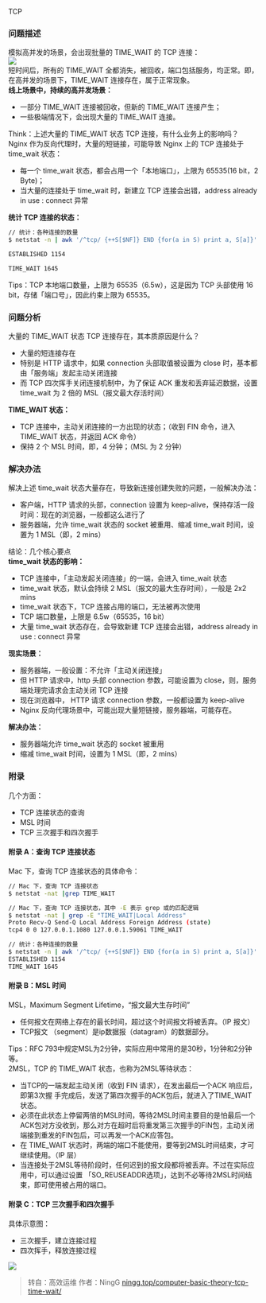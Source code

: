 TCP
<a name="r9aKZ"></a>
### 问题描述
模拟高并发的场景，会出现批量的 TIME_WAIT 的 TCP 连接：<br />![](https://cdn.nlark.com/yuque/0/2022/png/396745/1661993933170-003044d1-5ba1-49c0-b40a-4ea94d307696.png#clientId=ucf1a97b6-81f7-4&from=paste&id=ueec9cb5a&originHeight=977&originWidth=1080&originalType=url&ratio=1&rotation=0&showTitle=false&status=done&style=none&taskId=uc9241a8b-f439-4a7f-87ca-f1479e0f404&title=)<br />短时间后，所有的 TIME_WAIT 全都消失，被回收，端口包括服务，均正常。即，在高并发的场景下，TIME_WAIT 连接存在，属于正常现象。<br />**线上场景中，持续的高并发场景：**

- 一部分 TIME_WAIT 连接被回收，但新的 TIME_WAIT 连接产生；
- 一些极端情况下，会出现大量的 TIME_WAIT 连接。

Think：上述大量的 TIME_WAIT 状态 TCP 连接，有什么业务上的影响吗？<br />Nginx 作为反向代理时，大量的短链接，可能导致 Nginx 上的 TCP 连接处于 time_wait 状态：

- 每一个 time_wait 状态，都会占用一个「本地端口」，上限为 65535(16 bit，2 Byte)；
- 当大量的连接处于 time_wait 时，新建立 TCP 连接会出错，address already in use : connect 异常

**统计 TCP 连接的状态：**
```bash
// 统计：各种连接的数量
$ netstat -n | awk '/^tcp/ {++S[$NF]} END {for(a in S) print a, S[a]}'

ESTABLISHED 1154

TIME_WAIT 1645
```
Tips：TCP 本地端口数量，上限为 65535（6.5w），这是因为 TCP 头部使用 16 bit，存储「端口号」，因此约束上限为 65535。
<a name="RHEa8"></a>
### 问题分析
大量的 TIME_WAIT 状态 TCP 连接存在，其本质原因是什么？

- 大量的短连接存在
- 特别是 HTTP 请求中，如果 connection 头部取值被设置为 close 时，基本都由「服务端」发起主动关闭连接
- 而 TCP 四次挥手关闭连接机制中，为了保证 ACK 重发和丢弃延迟数据，设置 time_wait 为 2 倍的 MSL（报文最大存活时间）

**TIME_WAIT 状态：**

- TCP 连接中，主动关闭连接的一方出现的状态；（收到 FIN 命令，进入 TIME_WAIT 状态，并返回 ACK 命令）
- 保持 2 个 MSL 时间，即，4 分钟；（MSL 为 2 分钟）
<a name="EGPoV"></a>
### 解决办法
解决上述 time_wait 状态大量存在，导致新连接创建失败的问题，一般解决办法：

- 客户端，HTTP 请求的头部，connection 设置为 keep-alive，保持存活一段时间：现在的浏览器，一般都这么进行了
- 服务器端，允许 time_wait 状态的 socket 被重用、缩减 time_wait 时间，设置为 1 MSL（即，2 mins）

结论：几个核心要点<br />**time_wait 状态的影响：**

- TCP 连接中，「主动发起关闭连接」的一端，会进入 time_wait 状态
- time_wait 状态，默认会持续 2 MSL（报文的最大生存时间），一般是 2x2 mins
- time_wait 状态下，TCP 连接占用的端口，无法被再次使用
- TCP 端口数量，上限是 6.5w（65535，16 bit）
- 大量 time_wait 状态存在，会导致新建 TCP 连接会出错，address already in use : connect 异常

**现实场景：**

- 服务器端，一般设置：不允许「主动关闭连接」
- 但 HTTP 请求中，http 头部 connection 参数，可能设置为 close，则，服务端处理完请求会主动关闭 TCP 连接
- 现在浏览器中， HTTP 请求 connection 参数，一般都设置为 keep-alive
- Nginx 反向代理场景中，可能出现大量短链接，服务器端，可能存在。

**解决办法：**

- 服务器端允许 time_wait 状态的 socket 被重用
- 缩减 time_wait 时间，设置为 1 MSL（即，2 mins）
<a name="MgS3f"></a>
### 附录
几个方面：

- TCP 连接状态的查询
- MSL 时间
- TCP 三次握手和四次握手
<a name="JvmAf"></a>
#### 附录 A：查询 TCP 连接状态
Mac 下，查询 TCP 连接状态的具体命令：
```bash
// Mac 下，查询 TCP 连接状态
$ netstat -nat |grep TIME_WAIT

// Mac 下，查询 TCP 连接状态，其中 -E 表示 grep 或的匹配逻辑
$ netstat -nat | grep -E "TIME_WAIT|Local Address"
Proto Recv-Q Send-Q Local Address Foreign Address (state)
tcp4 0 0 127.0.0.1.1080 127.0.0.1.59061 TIME_WAIT

// 统计：各种连接的数量
$ netstat -n | awk '/^tcp/ {++S[$NF]} END {for(a in S) print a, S[a]}'
ESTABLISHED 1154
TIME_WAIT 1645
```
<a name="KlKnL"></a>
#### 附录 B：MSL 时间
MSL，Maximum Segment Lifetime，“报文最大生存时间”

- 任何报文在网络上存在的最长时间，超过这个时间报文将被丢弃。（IP 报文）
- TCP报文 （segment）是ip数据报（datagram）的数据部分。

Tips：RFC 793中规定MSL为2分钟，实际应用中常用的是30秒，1分钟和2分钟等。<br />2MSL，TCP 的 TIME_WAIT 状态，也称为2MSL等待状态：

- 当TCP的一端发起主动关闭（收到 FIN 请求），在发出最后一个ACK 响应后，即第3次握 手完成后，发送了第四次握手的ACK包后，就进入了TIME_WAIT状态。
- 必须在此状态上停留两倍的MSL时间，等待2MSL时间主要目的是怕最后一个 ACK包对方没收到，那么对方在超时后将重发第三次握手的FIN包，主动关闭端接到重发的FIN包后，可以再发一个ACK应答包。
- 在 TIME_WAIT 状态时，两端的端口不能使用，要等到2MSL时间结束，才可继续使用。（IP 层）
- 当连接处于2MSL等待阶段时，任何迟到的报文段都将被丢弃。不过在实际应用中，可以通过设置 「SO_REUSEADDR选项」，达到不必等待2MSL时间结束，即可使用被占用的端口。
<a name="SoC1C"></a>
#### 附录 C：TCP 三次握手和四次握手
具体示意图：

- 三次握手，建立连接过程
- 四次挥手，释放连接过程

![](https://cdn.nlark.com/yuque/0/2022/png/396745/1661993933090-5bf7fd30-b9e5-4a3a-9733-e0edaca3fba8.png#clientId=ucf1a97b6-81f7-4&from=paste&id=u3da78146&originHeight=937&originWidth=1080&originalType=url&ratio=1&rotation=0&showTitle=false&status=done&style=none&taskId=u6a47839e-2fee-49fb-b1ab-c2a2827c661&title=)
> 转自：高效运维 作者：NingG
> [ningg.top/computer-basic-theory-tcp-time-wait/](https://ningg.top/computer-basic-theory-tcp-time-wait/)

